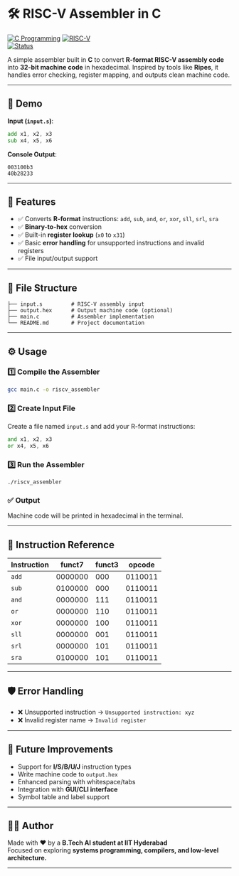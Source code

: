 # 🛠️ RISC-V Assembler in C

[![C Programming](https://img.shields.io/badge/Language-C-blue.svg)](https://en.wikipedia.org/wiki/C_(programming_language))  
[![RISC-V](https://img.shields.io/badge/ISA-RISC--V-green.svg)](https://riscv.org)  
[![Status](https://img.shields.io/badge/Project-Working-success.svg)]()  


A simple assembler built in **C** to convert **R-format RISC-V assembly code** into **32-bit machine code** in hexadecimal. Inspired by tools like **Ripes**, it handles error checking, register mapping, and outputs clean machine code.

---

## 📸 Demo

**Input (`input.s`)**:
```asm
add x1, x2, x3
sub x4, x5, x6
```

**Console Output**:
```
003100b3
40b28233
```

---

## 📌 Features

- ✅ Converts **R-format** instructions: `add`, `sub`, `and`, `or`, `xor`, `sll`, `srl`, `sra`
- ✅ **Binary-to-hex** conversion
- ✅ Built-in **register lookup** (`x0` to `x31`)
- ✅ Basic **error handling** for unsupported instructions and invalid registers
- ✅ File input/output support

---

## 📂 File Structure

```
├── input.s         # RISC-V assembly input
├── output.hex      # Output machine code (optional)
├── main.c          # Assembler implementation
└── README.md       # Project documentation
```

---

## ⚙️ Usage

### 1️⃣ Compile the Assembler

```bash
gcc main.c -o riscv_assembler
```

### 2️⃣ Create Input File

Create a file named `input.s` and add your R-format instructions:

```asm
and x1, x2, x3
or x4, x5, x6
```

### 3️⃣ Run the Assembler

```bash
./riscv_assembler
```

### ✅ Output

Machine code will be printed in hexadecimal in the terminal.

---

## 🧠 Instruction Reference

| Instruction | funct7   | funct3 | opcode   |
|-------------|----------|--------|----------|
| `add`       | 0000000  | 000    | 0110011  |
| `sub`       | 0100000  | 000    | 0110011  |
| `and`       | 0000000  | 111    | 0110011  |
| `or`        | 0000000  | 110    | 0110011  |
| `xor`       | 0000000  | 100    | 0110011  |
| `sll`       | 0000000  | 001    | 0110011  |
| `srl`       | 0000000  | 101    | 0110011  |
| `sra`       | 0100000  | 101    | 0110011  |

---

## 🛡️ Error Handling

- ❌ Unsupported instruction → `Unsupported instruction: xyz`
- ❌ Invalid register name → `Invalid register`

---

## 🚀 Future Improvements

- Support for **I/S/B/U/J** instruction types  
- Write machine code to `output.hex`  
- Enhanced parsing with whitespace/tabs  
- Integration with **GUI/CLI interface**  
- Symbol table and label support

---

## 👨‍💻 Author

Made with ❤️ by a **B.Tech AI student at IIT Hyderabad**  
Focused on exploring **systems programming, compilers, and low-level architecture.**

---

